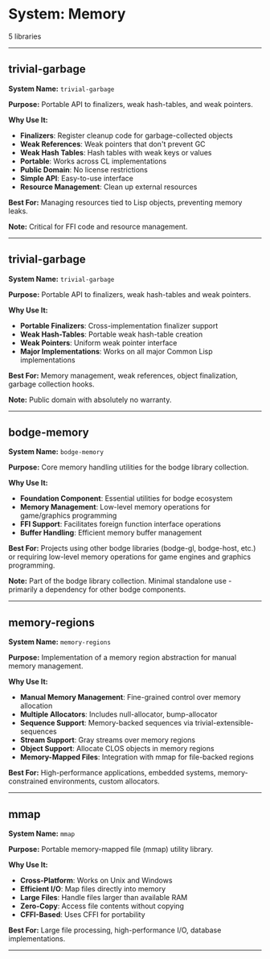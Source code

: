 # System: Memory

5 libraries

---

## trivial-garbage

**System Name:** `trivial-garbage`

**Purpose:** Portable API to finalizers, weak hash-tables, and weak pointers.

**Why Use It:**
- **Finalizers**: Register cleanup code for garbage-collected objects
- **Weak References**: Weak pointers that don't prevent GC
- **Weak Hash Tables**: Hash tables with weak keys or values
- **Portable**: Works across CL implementations
- **Public Domain**: No license restrictions
- **Simple API**: Easy-to-use interface
- **Resource Management**: Clean up external resources

**Best For:** Managing resources tied to Lisp objects, preventing memory leaks.

**Note:** Critical for FFI code and resource management.

---


## trivial-garbage

**System Name:** `trivial-garbage`

**Purpose:** Portable API to finalizers, weak hash-tables and weak pointers.

**Why Use It:**
- **Portable Finalizers**: Cross-implementation finalizer support
- **Weak Hash-Tables**: Portable weak hash-table creation
- **Weak Pointers**: Uniform weak pointer interface
- **Major Implementations**: Works on all major Common Lisp implementations

**Best For:** Memory management, weak references, object finalization, garbage collection hooks.

**Note:** Public domain with absolutely no warranty.

---


## bodge-memory

**System Name:** `bodge-memory`

**Purpose:** Core memory handling utilities for the bodge library collection.

**Why Use It:**
- **Foundation Component**: Essential utilities for bodge ecosystem
- **Memory Management**: Low-level memory operations for game/graphics programming
- **FFI Support**: Facilitates foreign function interface operations
- **Buffer Handling**: Efficient memory buffer management

**Best For:** Projects using other bodge libraries (bodge-gl, bodge-host, etc.) or requiring low-level memory operations for game engines and graphics programming.

**Note:** Part of the bodge library collection. Minimal standalone use - primarily a dependency for other bodge components.

---


## memory-regions

**System Name:** `memory-regions`

**Purpose:** Implementation of a memory region abstraction for manual memory management.

**Why Use It:**
- **Manual Memory Management**: Fine-grained control over memory allocation
- **Multiple Allocators**: Includes null-allocator, bump-allocator
- **Sequence Support**: Memory-backed sequences via trivial-extensible-sequences
- **Stream Support**: Gray streams over memory regions
- **Object Support**: Allocate CLOS objects in memory regions
- **Memory-Mapped Files**: Integration with mmap for file-backed regions

**Best For:** High-performance applications, embedded systems, memory-constrained environments, custom allocators.

---


## mmap

**System Name:** `mmap`

**Purpose:** Portable memory-mapped file (mmap) utility library.

**Why Use It:**
- **Cross-Platform**: Works on Unix and Windows
- **Efficient I/O**: Map files directly into memory
- **Large Files**: Handle files larger than available RAM
- **Zero-Copy**: Access file contents without copying
- **CFFI-Based**: Uses CFFI for portability

**Best For:** Large file processing, high-performance I/O, database implementations.

---


